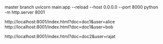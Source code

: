 master branch
 uvicorn main:app --reload --host 0.0.0.0 --port 8000
 python -m http.server 8001


http://localhost:8001/index.html?doc=doc1&user=alice
http://localhost:8001/index.html?doc=doc1&user=bob


http://localhost:8001/index.html?doc=doc2&user=rajat